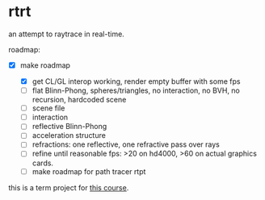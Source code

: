 # rtrt

an attempt to raytrace in real-time.

roadmap:

- [x] make roadmap

	- [x] get CL/GL interop working, render empty buffer with some fps
	- [ ] flat Blinn-Phong, spheres/triangles, no interaction, no BVH, no recursion, hardcoded scene
	- [ ] scene file
	- [ ] interaction
	- [ ] reflective Blinn-Phong
	- [ ] acceleration structure
	- [ ] refractions: one reflective, one refractive pass over rays
	- [ ] refine until reasonable fps: >20 on hd4000, >60 on actual graphics cards.
	- [ ] make roadmap for path tracer rtpt

this is a term project for [this course][795].

[795]: https://catalog.metu.edu.tr/course.php?prog=571&course_code=5710795
